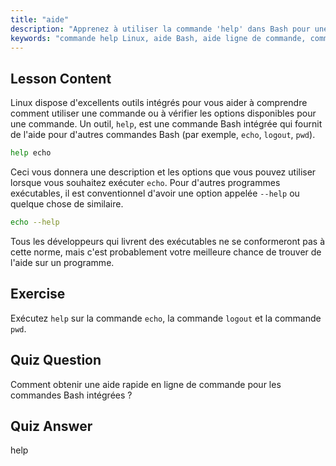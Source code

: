 ```yaml
---
title: "aide"
description: "Apprenez à utiliser la commande 'help' dans Bash pour une assistance rapide en ligne de commande. Comprenez les commandes intégrées et trouvez les options pour les programmes Linux."
keywords: "commande help Linux, aide Bash, aide ligne de commande, commandes Linux, Linux débutant, tutoriel Linux, tutoriel Bash"
---
```


## Lesson Content

Linux dispose d'excellents outils intégrés pour vous aider à comprendre comment utiliser une commande ou à vérifier les options disponibles pour une commande. Un outil, `help`, est une commande Bash intégrée qui fournit de l'aide pour d'autres commandes Bash (par exemple, `echo`, `logout`, `pwd`).

```bash
help echo
```

Ceci vous donnera une description et les options que vous pouvez utiliser lorsque vous souhaitez exécuter `echo`. Pour d'autres programmes exécutables, il est conventionnel d'avoir une option appelée `--help` ou quelque chose de similaire.

```bash
echo --help
```

Tous les développeurs qui livrent des exécutables ne se conformeront pas à cette norme, mais c'est probablement votre meilleure chance de trouver de l'aide sur un programme.

## Exercise

Exécutez `help` sur la commande `echo`, la commande `logout` et la commande `pwd`.

## Quiz Question

Comment obtenir une aide rapide en ligne de commande pour les commandes Bash intégrées ?

## Quiz Answer

help
